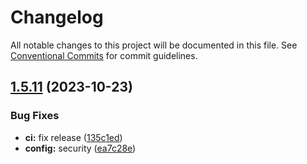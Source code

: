 # Changelog

All notable changes to this project will be documented in this file. See
[Conventional Commits](https://conventionalcommits.org) for commit guidelines.

## [1.5.11](https://github.com/frenchrabbit/eslint-config/compare/v1.5.10...v1.5.11) (2023-10-23)


### Bug Fixes

* **ci:** fix release ([135c1ed](https://github.com/frenchrabbit/eslint-config/commit/135c1ed2c3bd5a2e43733122ca6494ce0a0d5b25))
* **config:** security ([ea7c28e](https://github.com/frenchrabbit/eslint-config/commit/ea7c28ea3d09953af14fbaa549923c15475886bf))
